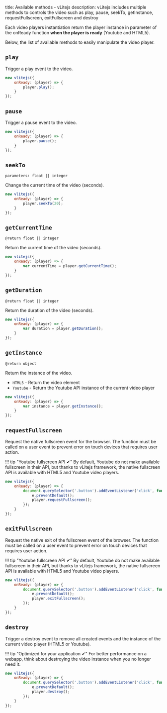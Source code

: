 title: Available methods - vLitejs
description: vLitejs includes multiple methods to controls the video such as play, pause, seekTo, getInstance, requestFullscreen, exitFullscreen and destroy

Each video players instantiation return the player instance in parameter of the onReady function __when the player is ready__ (Youtube and HTML5).

Below, the list of available methods to easily manipulate the video player.

## `play`

Trigger a play event to the video.

```javascript
new vlitejs({
    onReady: (player) => {
        player.play();
    }
});
```

## `pause`

Trigger a pause event to the video.

```javascript
new vlitejs({
    onReady: (player) => {
        player.pause();
    }
});
```

## `seekTo`

`parameters: float || integer`

Change the current time of the video (seconds).

```javascript
new vlitejs({
    onReady: (player) => {
        player.seekTo(20);
    }
});
```

## `getCurrentTime`

`@return float || integer`

Return the current time of the video (seconds).

```javascript
new vlitejs({
    onReady: (player) => {
        var currentTime = player.getCurrentTime();
    }
});
```

## `getDuration`

`@return float || integer`

Return the duration of the video (seconds).

```javascript
new vlitejs({
    onReady: (player) => {
        var duration = player.getDuration();
    }
});
```

## `getInstance`

`@return object`

Return the instance of the video.

* `HTML5` - Return the video element
* `Youtube` - Return the Youtube API instance of the current video player

```javascript
new vlitejs({
    onReady: (player) => {
        var instance = player.getInstance();
    }
});
```

## `requestFullscreen`

Request the native fullscreen event for the browser. The function must be called on a user event to prevent error on touch devices that requires user action.

!!! tip "Youtube fullscreen API ✔"
    By default, Youtube do not make available fullscreen in their API, but thanks to vLitejs framework, the native fullscreen API is available with HTML5 and Youtube video players.

```javascript
new vlitejs({
    onReady: (player) => {
        document.querySelector('.button').addEventListener('click', function(e) {
            e.preventDefault();
            player.requestFullscreen();
        });
    }
});
```

## `exitFullscreen`

Request the native exit of the fullscreen event of the browser. The function must be called on a user event to prevent error on touch devices that requires user action.

!!! tip "Youtube fullscreen API ✔"
    By default, Youtube do not make available fullscreen in their API, but thanks to vLitejs framework, the native fullscreen API is available with HTML5 and Youtube video players.

```javascript
new vlitejs({
    onReady: (player) => {
        document.querySelector('.button').addEventListener('click', function(e) {
            e.preventDefault();
            player.exitFullscreen();
        });
    }
});
```

## `destroy`

Trigger a destroy event to remove all created events and the instance of the current video player (HTML5 or Youtube).

!!! tip "Optimized for your application ✔"
    For better performance on a webapp, think about destroying the video instance when you no longer need it.

```javascript
new vlitejs({
    onReady: (player) => {
        document.querySelector('.button').addEventListener('click', function(e) {
            e.preventDefault();
            player.destroy();
        });
    }
});
```

<script>
  ((window.gitter = {}).chat = {}).options = {
    room: 'vlitejs/vlitejs'
  };
</script>
<script src="https://sidecar.gitter.im/dist/sidecar.v1.js" async defer></script>
